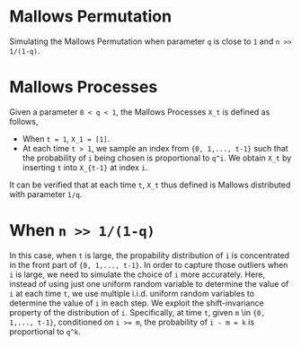 # Mallows Permutation
Simulating the Mallows Permutation when parameter `q` is close to `1` and `n >> 1/(1-q)`.
# Mallows Processes
Given a parameter `0 < q < 1`, the Mallows Processes `X_t` is defined as follows,
+ When `t = 1`, `X_1 = [1]`.
+ At each time `t > 1`, we sample an index from `{0, 1,..., t-1}` such that the probability of `i` being chosen is proportional to `q^i`. We obtain `X_t` by inserting `t` into `X_{t-1}` at index `i`.

It can be verified that at each time `t`, `X_t` thus defined is Mallows distributed with parameter `1/q`.
# When `n >> 1/(1-q)`
In this case, when `t` is large, the propability distribution of `i` is concentrated in the front part of `{0, 1,..., t-1}`. In order to capture those outliers when `i` is large, we need to simulate the choice of `i` more accurately. Here, instead of using just one uniform random variable to determine the value of `i` at each time `t`, we use multiple i.i.d. uniform random variables to determine the value of `i` in each step. We exploit the shift-invariance property of the distribution of `i`. Specifically, at time `t`, given `m` \in `{0, 1,..., t-1}`, conditioned on `i >= m`, the probability of `i - m = k` is proportional to `q^k`.

